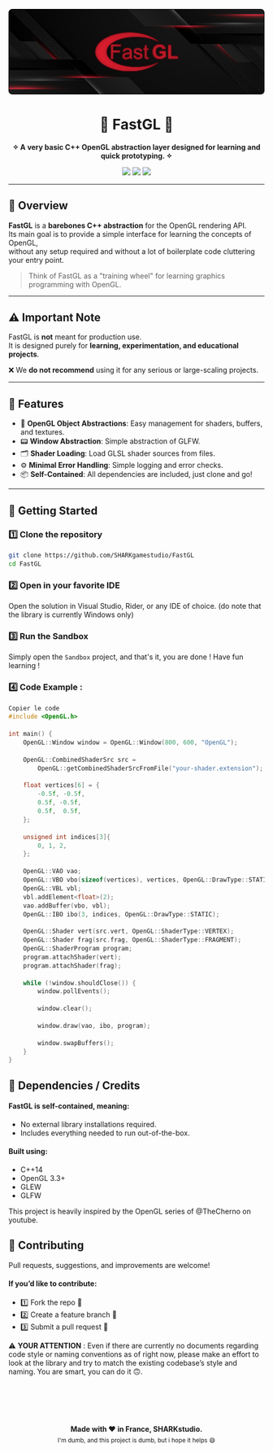 <p align="center">
  <img src="banner.png" alt="FastGL Logo"/>
</p>

<h1 align="center">📕 FastGL 📕</h1>

<p align="center">
  <b>✧ A very basic C++ OpenGL abstraction layer designed for learning and quick prototyping. ✧</b>
</p>

<p align="center">
<img src="https://img.shields.io/badge/C++-14-blue?style=plastic&logo=c%2B%2B&logoColor=white" />
<img src="https://img.shields.io/badge/OpenGL-3.3-5586A4?style=plastic&logo=opengl&logoColor=white" />
<img src="https://img.shields.io/badge/Platform-Windows-0078D6?style=plastic&logo=windows&logoColor=white" />
</p>

---

## 🌟 Overview

**FastGL** is a **barebones C++ abstraction** for the OpenGL rendering API.  
Its main goal is to provide a simple interface for learning the concepts of OpenGL,        
without any setup required and without a lot of boilerplate code cluttering your entry point.

> Think of FastGL as a "training wheel" for learning graphics programming with OpenGL.

---

## ⚠️ Important Note

FastGL is **not** meant for production use.  
It is designed purely for **learning, experimentation, and educational projects**.

❌ We **do not recommend** using it for any serious or large-scaling projects.

---

## 🚀 Features

- 🧩 **OpenGL Object Abstractions**: Easy management for shaders, buffers, and textures.
- 📟 **Window Abstraction**: Simple abstraction of GLFW.
- 🗂️ **Shader Loading**: Load GLSL shader sources from files.
- ⚙️ **Minimal Error Handling**: Simple logging and error checks.
- 📦 **Self-Contained**: All dependencies are included, just clone and go!

---

## 🧰 Getting Started

### 1️⃣ Clone the repository
```bash
git clone https://github.com/SHARKgamestudio/FastGL
cd FastGL
```
### 2️⃣ Open in your favorite IDE
Open the solution in Visual Studio, Rider, or any IDE of choice.
(do note that the library is currently Windows only)

### 3️⃣ Run the Sandbox
Simply open the `Sandbox` project, and that's it, you are done ! Have fun learning !

### 4️⃣ Code Example :
```cpp
Copier le code
#include <OpenGL.h>

int main() {
    OpenGL::Window window = OpenGL::Window(800, 600, "OpenGL");

    OpenGL::CombinedShaderSrc src =
        OpenGL::getCombinedShaderSrcFromFile("your-shader.extension");

    float vertices[6] = {
        -0.5f, -0.5f,
        0.5f, -0.5f,
        0.5f,  0.5f,
    };

    unsigned int indices[3]{
		0, 1, 2,
	};

    OpenGL::VAO vao;
    OpenGL::VBO vbo(sizeof(vertices), vertices, OpenGL::DrawType::STATIC);
    OpenGL::VBL vbl;
    vbl.addElement<float>(2);
    vao.addBuffer(vbo, vbl);
    OpenGL::IBO ibo(3, indices, OpenGL::DrawType::STATIC);

    OpenGL::Shader vert(src.vert, OpenGL::ShaderType::VERTEX);
	OpenGL::Shader frag(src.frag, OpenGL::ShaderType::FRAGMENT);
    OpenGL::ShaderProgram program;
    program.attachShader(vert);
	program.attachShader(frag);

    while (!window.shouldClose()) {
		window.pollEvents();

		window.clear();

        window.draw(vao, ibo, program);

		window.swapBuffers();
    }
}
```
## 🧩 Dependencies / Credits
#### FastGL is self-contained, meaning:
- No external library installations required.
- Includes everything needed to run out-of-the-box.

#### Built using:
- C++14
- OpenGL 3.3+
- GLEW
- GLFW

This project is heavily inspired by the OpenGL series of <a src="https://www.youtube.com/@TheCherno">@TheCherno</a> on youtube.

## 🤝 Contributing
Pull requests, suggestions, and improvements are welcome!

#### If you’d like to contribute:
- 1️⃣ Fork the repo 🍴
- 2️⃣ Create a feature branch 🌿
- 3️⃣ Submit a pull request 🚀

⚠️ **YOUR ATTENTION** :
Even if there are currently no documents regarding code style or naming conventions as of right now, please make an effort to look at the library and try to match the existing codebase’s style and naming. You are smart, you can do it 🙃.

<br>
<br>
<br>
<br>

<p align="center"> <b>Made with ❤️ in France, SHARKstudio.</b><br> <sub>I'm dumb, and this project is dumb, but i hope it helps 😄</sub> </p>